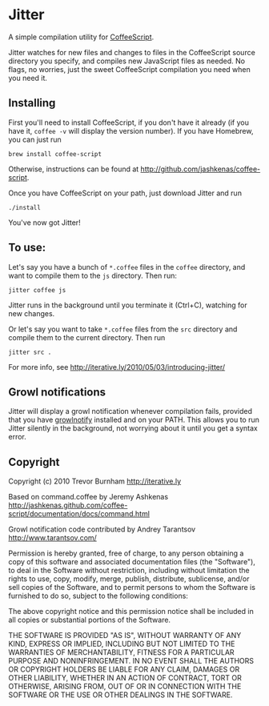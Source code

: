 # Jitter

A simple compilation utility for [CoffeeScript](http://coffeescript.org).

Jitter watches for new files and changes to files in the CoffeeScript source directory
you specify, and compiles new JavaScript files as needed. No flags, no worries, just the
sweet CoffeeScript compilation you need when you need it.

## Installing

First you'll need to install CoffeeScript, if you don't have it already (if you have it, `coffee -v` will display the version  number). If you have Homebrew, you can just run

  `brew install coffee-script`

Otherwise, instructions can be found at http://github.com/jashkenas/coffee-script.

Once you have CoffeeScript on your path, just download Jitter and run

  `./install`

You've now got Jitter!

## To use:

Let's say you have a bunch of `*.coffee` files in the `coffee` directory, and want to
compile them to the `js` directory. Then run:

    jitter coffee js

Jitter runs in the background until you terminate it (Ctrl+C), watching for new changes.

Or let's say you want to take `*.coffee` files from the `src` directory and compile them
to the current directory. Then run

    jitter src .

For more info, see http://iterative.ly/2010/05/03/introducing-jitter/

## Growl notifications

Jitter will display a growl notification whenever compilation fails, provided that you
have [growlnotify](http://growl.info/extras.php) installed and on your PATH. This allows
you to run Jitter silently in the background, not worrying about it until you get a
syntax error.

## Copyright

Copyright (c) 2010 Trevor Burnham
http://iterative.ly

Based on command.coffee by Jeremy Ashkenas
http://jashkenas.github.com/coffee-script/documentation/docs/command.html

Growl notification code contributed by Andrey Tarantsov
http://www.tarantsov.com/

Permission is hereby granted, free of charge, to any person
obtaining a copy of this software and associated documentation
files (the "Software"), to deal in the Software without
restriction, including without limitation the rights to use,
copy, modify, merge, publish, distribute, sublicense, and/or sell
copies of the Software, and to permit persons to whom the
Software is furnished to do so, subject to the following
conditions:

The above copyright notice and this permission notice shall be
included in all copies or substantial portions of the Software.

THE SOFTWARE IS PROVIDED "AS IS", WITHOUT WARRANTY OF ANY KIND,
EXPRESS OR IMPLIED, INCLUDING BUT NOT LIMITED TO THE WARRANTIES
OF MERCHANTABILITY, FITNESS FOR A PARTICULAR PURPOSE AND
NONINFRINGEMENT. IN NO EVENT SHALL THE AUTHORS OR COPYRIGHT
HOLDERS BE LIABLE FOR ANY CLAIM, DAMAGES OR OTHER LIABILITY,
WHETHER IN AN ACTION OF CONTRACT, TORT OR OTHERWISE, ARISING
FROM, OUT OF OR IN CONNECTION WITH THE SOFTWARE OR THE USE OR
OTHER DEALINGS IN THE SOFTWARE.